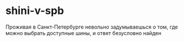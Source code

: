 # shini-v-spb
Проживая в Санкт-Петербурге невольно задумываешься о том, где можно выбрать доступные шины, и ответ безусловно найден

